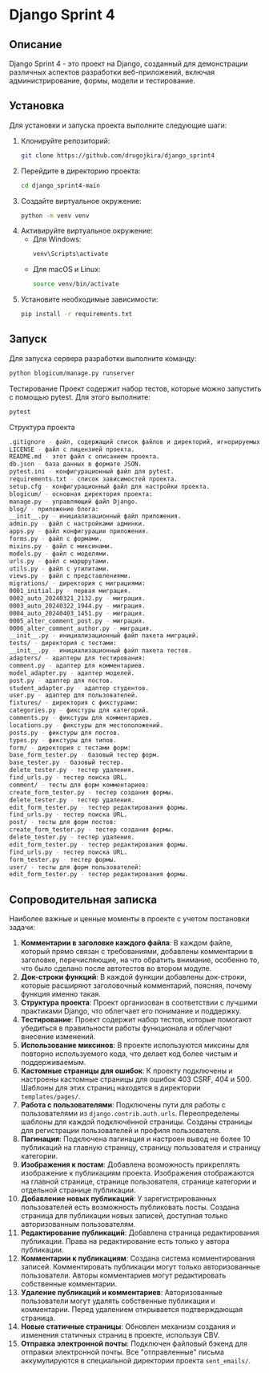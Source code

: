 # Django Sprint 4

## Описание
Django Sprint 4 - это проект на Django, созданный для демонстрации различных аспектов разработки веб-приложений, включая администрирование, формы, модели и тестирование.

## Установка
Для установки и запуска проекта выполните следующие шаги:

1. Клонируйте репозиторий:
    ```bash
    git clone https://github.com/drugojkira/django_sprint4
    ```
2. Перейдите в директорию проекта:
    ```bash
    cd django_sprint4-main
    ```
3. Создайте виртуальное окружение:
    ```bash
    python -m venv venv
    ```
4. Активируйте виртуальное окружение:
    - Для Windows:
        ```bash
        venv\Scripts\activate
        ```
    - Для macOS и Linux:
        ```bash
        source venv/bin/activate
        ```
5. Установите необходимые зависимости:
    ```bash
    pip install -r requirements.txt
    ```

## Запуск
Для запуска сервера разработки выполните команду:
```bash
python blogicum/manage.py runserver
```

Тестирование
Проект содержит набор тестов, которые можно запустить с помощью pytest. Для этого выполните:
```bash
pytest
```

Структура проекта
```bash
.gitignore - файл, содержащий список файлов и директорий, игнорируемых Git.
LICENSE - файл с лицензией проекта.
README.md - этот файл с описанием проекта.
db.json - база данных в формате JSON.
pytest.ini - конфигурационный файл для pytest.
requirements.txt - список зависимостей проекта.
setup.cfg - конфигурационный файл для настройки проекта.
blogicum/ - основная директория проекта:
manage.py - управляющий файл Django.
blog/ - приложение блога:
__init__.py - инициализационный файл приложения.
admin.py - файл с настройками админки.
apps.py - файл конфигурации приложения.
forms.py - файл с формами.
mixins.py - файл с миксинами.
models.py - файл с моделями.
urls.py - файл с маршрутами.
utils.py - файл с утилитами.
views.py - файл с представлениями.
migrations/ - директория с миграциями:
0001_initial.py - первая миграция.
0002_auto_20240321_2132.py - миграция.
0003_auto_20240322_1944.py - миграция.
0004_auto_20240403_1451.py - миграция.
0005_alter_comment_post.py - миграция.
0006_alter_comment_author.py - миграция.
__init__.py - инициализационный файл пакета миграций.
tests/ - директория с тестами:
__init__.py - инициализационный файл пакета тестов.
adapters/ - адаптеры для тестирования:
comment.py - адаптер для комментариев.
model_adapter.py - адаптер моделей.
post.py - адаптер для постов.
student_adapter.py - адаптер студентов.
user.py - адаптер для пользователей.
fixtures/ - директория с фикстурами:
categories.py - фикстуры для категорий.
comments.py - фикстуры для комментариев.
locations.py - фикстуры для местоположений.
posts.py - фикстуры для постов.
types.py - фикстуры для типов.
form/ - директория с тестами форм:
base_form_tester.py - базовый тестер форм.
base_tester.py - базовый тестер.
delete_tester.py - тестер удаления.
find_urls.py - тестер поиска URL.
comment/ - тесты для форм комментариев:
create_form_tester.py - тестер создания формы.
delete_tester.py - тестер удаления.
edit_form_tester.py - тестер редактирования формы.
find_urls.py - тестер поиска URL.
post/ - тесты для форм постов:
create_form_tester.py - тестер создания формы.
delete_tester.py - тестер удаления.
edit_form_tester.py - тестер редактирования формы.
find_urls.py - тестер поиска URL.
form_tester.py - тестер формы.
user/ - тесты для форм пользователей:
edit_form_tester.py - тестер редактирования формы.
```

## Сопроводительная записка
Наиболее важные и ценные моменты в проекте с учетом постановки задачи:

1. **Комментарии в заголовке каждого файла**: В каждом файле, который прямо связан с требованиями, добавлены комментарии в заголовке, перечисляющие, на что обратить внимание, особенно то, что было сделано после автотестов во втором модуле.
2. **Док-строки функций**: В каждой функции добавлены док-строки, которые расширяют заголовочный комментарий, поясняя, почему функция именно такая.
3. **Структура проекта**: Проект организован в соответствии с лучшими практиками Django, что облегчает его понимание и поддержку.
4. **Тестирование**: Проект содержит набор тестов, которые помогают убедиться в правильности работы функционала и облегчают внесение изменений.
5. **Использование миксинов**: В проекте используются миксины для повторно используемого кода, что делает код более чистым и поддерживаемым.
6. **Кастомные страницы для ошибок**: К проекту подключены и настроены кастомные страницы для ошибок 403 CSRF, 404 и 500. Шаблоны для этих страниц находятся в директории `templates/pages/`.
7. **Работа с пользователями**: Подключены пути для работы с пользователями из `django.contrib.auth.urls`. Переопределены шаблоны для каждой подключённой страницы. Созданы страницы для регистрации пользователей и профиля пользователя.
8. **Пагинация**: Подключена пагинация и настроен вывод не более 10 публикаций на главную страницу, страницу пользователя и страницу категории.
9. **Изображения к постам**: Добавлена возможность прикреплять изображение к публикациям проекта. Изображения отображаются на главной странице, странице пользователя, странице категории и отдельной странице публикации.
10. **Добавление новых публикаций**: У зарегистрированных пользователей есть возможность публиковать посты. Создана страница для публикации новых записей, доступная только авторизованным пользователям.
11. **Редактирование публикаций**: Добавлена страница редактирования публикации. Права на редактирование есть только у автора публикации.
12. **Комментарии к публикациям**: Создана система комментирования записей. Комментировать публикации могут только авторизованные пользователи. Авторы комментариев могут редактировать собственные комментарии.
13. **Удаление публикаций и комментариев**: Авторизованные пользователи могут удалять собственные публикации и комментарии. Перед удалением открывается подтверждающая страница.
14. **Новые статичные страницы**: Обновлен механизм создания и изменения статичных страниц в проекте, используя CBV.
15. **Отправка электронной почты**: Подключен файловый бэкенд для отправки электронной почты. Все "отправленные" письма аккумулируются в специальной директории проекта `sent_emails/`.
